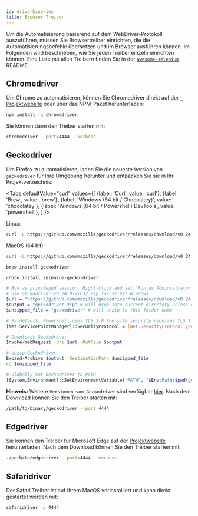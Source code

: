 ```yaml
---
id: driverbinaries
title: Browser Treiber
---
```


Um die Automatisierung basierend auf dem WebDriver-Protokoll auszuführen, müssen Sie Browsertreiber einrichten, die die Automatisierungsbefehle übersetzen und im Browser ausführen können. Im Folgenden wird beschrieben, wie Sie jeden Treiber einzeln einrichten können. Eine Liste mit allen Treibern finden Sie in der [`awesome-selenium`](https://github.com/christian-bromann/awesome-selenium#driver) README.

## Chromedriver

Um Chrome zu automatisieren, können Sie Chromedriver direkt auf der [-Projektwebsite](http://chromedriver.chromium.org/downloads) oder über das NPM-Paket herunterladen:

```bash npm2yarn
npm install -g chromedriver
```

Sie können dann den Treiber starten mit:

```sh
chromedriver --port=4444 --verbose
```

## Geckodriver

Um Firefox zu automatisieren, laden Sie die neueste Version von `geckodriver` für Ihre Umgebung herunter und entpacken Sie sie in Ihr Projektverzeichnis:

<Tabs
  defaultValue="curl"
  values={[
    {label: 'Curl', value: 'curl'},
 {label: 'Brew', value: 'brew'},
 {label: 'Windows (64 bit / Chocolatey)', value: 'chocolatey'},
 {label: 'Windows (64 bit / Powershell) DevTools', value: 'powershell'},
 ]
}>
<TabItem value="curl">

Linux:

```sh
curl -L https://github.com/mozilla/geckodriver/releases/download/v0.24.0/geckodriver-v0.24.0-linux64.tar.gz | tar xz
```

MacOS (64 bit):

```sh
curl -L https://github.com/mozilla/geckodriver/releases/download/v0.24.0/geckodriver-v0.24.0-macos.tar.gz | tar xz
```

</TabItem>
<TabItem value="brew">

```sh
brew install geckodriver
```

</TabItem>
<TabItem value="chocolatey">

```sh
choco install selenium-gecko-driver
```

</TabItem>
<TabItem value="powershell">

```sh
# Run as privileged session. Right-click and set 'Run as Administrator'
# Use geckodriver-v0.24.0-win32.zip for 32 bit Windows
$url = "https://github.com/mozilla/geckodriver/releases/download/v0.24.0/geckodriver-v0.24.0-win64.zip"
$output = "geckodriver.zip" # will drop into current directory unless defined otherwise
$unzipped_file = "geckodriver" # will unzip to this folder name

# By default, Powershell uses TLS 1.0 the site security requires TLS 1.2
[Net.ServicePointManager]::SecurityProtocol = [Net.SecurityProtocolType]::Tls12

# Downloads Geckodriver
Invoke-WebRequest -Uri $url -OutFile $output

# Unzip Geckodriver
Expand-Archive $output -DestinationPath $unzipped_file
cd $unzipped_file

# Globally Set Geckodriver to PATH
[System.Environment]::SetEnvironmentVariable("PATH", "$Env:Path;$pwd\geckodriver.exe", [System.EnvironmentVariableTarget]::Machine)
```

</TabItem>
</Tabs>

**Hinweis:** Weitere `Versionen von Geckodriver` sind verfügbar [hier](https://github.com/mozilla/geckodriver/releases). Nach dem Download können Sie den Treiber starten mit:

```sh
/path/to/binary/geckodriver --port 4444
```

## Edgedriver

Sie können den Treiber für Microsoft Edge auf der [Projektwebsite](https://developer.microsoft.com/en-us/microsoft-edge/tools/webdriver/) herunterladen. Nach dem Download können Sie den Treiber starten mit:

```sh
./path/to/edgedriver --port=4444 --verbose
```

## Safaridriver

Der Safari Treiber ist auf Ihrem MacOS vorinstalliert und kann direkt gestartet werden mit:

```sh
safaridriver -p 4444
```
